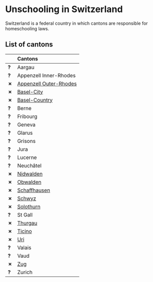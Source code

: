 # Unschooling in Switzerland

Switzerland is a federal country in which cantons are responsible for homeschooling laws.

## List of cantons

| | Cantons |
| - | :------ |
| __?__ | Aargau |
| __?__ | Appenzell Inner-Rhodes |
| __✗__ | [Appenzell Outer-Rhodes](Appenzell-Outer-Rhodes.md) |
| __✗__ | [Basel-City](Basel-City.md) |
| __✗__ | [Basel-Country](Basel-Country.md) |
| __?__ | Berne |
| __?__ | Fribourg |
| __?__ | Geneva |
| __?__ | Glarus |
| __?__ | Grisons |
| __?__ | Jura |
| __?__ | Lucerne |
| __?__ | Neuchâtel |
| __✗__ | [Nidwalden](Nidwalden.md) |
| __✗__ | [Obwalden](Obwalden.md) | 
| __✗__ | [Schaffhausen](Schaffhausen.md) |
| __✗__ | [Schwyz](Schwyz.md) |
| __✗__ | [Solothurn](Solothurn.md) |
| __?__ | St Gall |
| __✗__ | [Thurgau](Thurgau.md) |
| __✗__ | [Ticino](Ticino.md) |
| __✗__ | [Uri](Uri.md) |
| __?__ | Valais |
| __?__ | Vaud |
| __✗__ | [Zug](Zug.md) |
| __?__ | Zurich |
